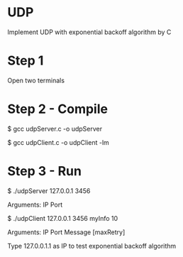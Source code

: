 # UDP
Implement UDP with exponential backoff algorithm by C


# Step 1
Open two terminals


# Step 2 - Compile
$ gcc udpServer.c -o udpServer

$ gcc udpClient.c -o udpClient -lm


# Step 3 - Run 
$ ./udpServer 127.0.0.1 3456 

Arguments: IP Port

$ ./udpClient 127.0.0.1 3456 myInfo 10

Arguments: IP Port Message [maxRetry]

Type 127.0.0.1.1 as IP to test exponential backoff algorithm
